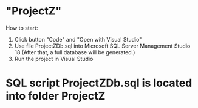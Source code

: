 # "ProjectZ"
How to start:
1) Click button "Code" and "Open with Visual Studio"
2) Use file ProjectZDb.sql into Microsoft SQL Server Management Studio 18 (After that, a full database will be generated.)
3) Run the project in Visual Studio
# SQL script ProjectZDb.sql is located into folder ProjectZ

